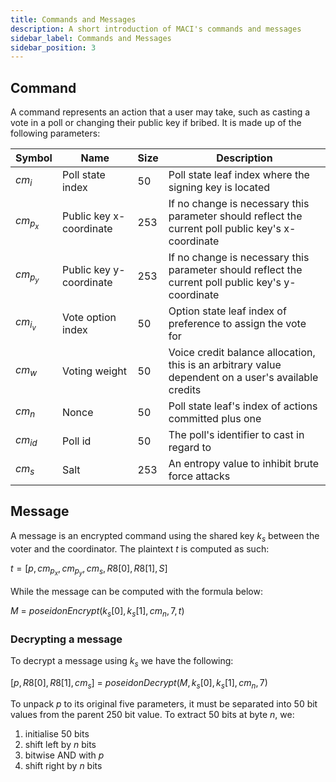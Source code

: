 ```yaml
---
title: Commands and Messages
description: A short introduction of MACI's commands and messages
sidebar_label: Commands and Messages
sidebar_position: 3
---
```


## Command

A command represents an action that a user may take, such as casting a vote in a poll or changing their public key if bribed. It is made up of the following parameters:

| Symbol       | Name                    | Size | Description                                                                                         |
| ------------ | ----------------------- | ---- | --------------------------------------------------------------------------------------------------- |
| $cm_i$       | Poll state index        | 50   | Poll state leaf index where the signing key is located                                              |
| $cm_{p_{x}}$ | Public key x-coordinate | 253  | If no change is necessary this parameter should reflect the current poll public key's x-coordinate  |
| $cm_{p_{y}}$ | Public key y-coordinate | 253  | If no change is necessary this parameter should reflect the current poll public key's y-coordinate  |
| $cm_{i_{v}}$ | Vote option index       | 50   | Option state leaf index of preference to assign the vote for                                        |
| $cm_w$       | Voting weight           | 50   | Voice credit balance allocation, this is an arbitrary value dependent on a user's available credits |
| $cm_n$       | Nonce                   | 50   | Poll state leaf's index of actions committed plus one                                               |
| $cm_{id}$    | Poll id                 | 50   | The poll's identifier to cast in regard to                                                          |
| $cm_s$       | Salt                    | 253  | An entropy value to inhibit brute force attacks                                                     |

## Message

A message is an encrypted command using the shared key $k_s$ between the voter and the coordinator. The plaintext $t$ is computed as such:

$t = [p, cm_{p_{x}}, cm_{p_{y}}, cm_s, R8[0], R8[1], S]$

While the message can be computed with the formula below:

$M$ = ${poseidonEncrypt}(k_s[0], k_s[1], cm_n, 7, t)$

### Decrypting a message

To decrypt a message using $k_s$ we have the following:

$[p, R8[0], R8[1], cm_s]$ = ${poseidonDecrypt}(M, k_s[0], k_s[1], cm_n, 7)$

To unpack $p$ to its original five parameters, it must be separated into 50 bit values from the parent 250 bit value. To extract 50 bits at byte $n$, we:

1. initialise 50 bits
2. shift left by $n$ bits
3. bitwise AND with $p$
4. shift right by $n$ bits

